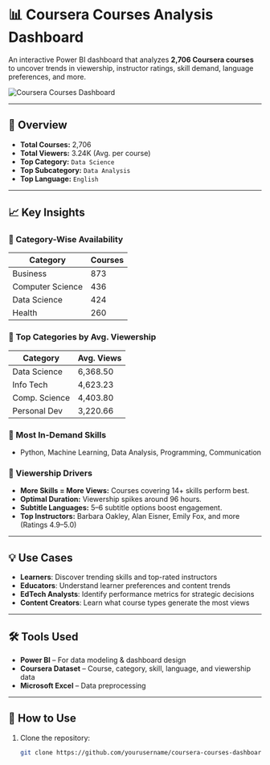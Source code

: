 # 📊 Coursera Courses Analysis Dashboard

An interactive Power BI dashboard that analyzes **2,706 Coursera courses** to uncover trends in viewership, instructor ratings, skill demand, language preferences, and more.

![Coursera Courses Dashboard](./a3cb4f68-0d46-4362-8c38-fe6c4ef905e3.png)

---

 

## 📌 Overview

- **Total Courses:** 2,706  
- **Total Viewers:** 3.24K (Avg. per course)  
- **Top Category:** `Data Science`  
- **Top Subcategory:** `Data Analysis`  
- **Top Language:** `English`

---

## 📈 Key Insights

### 🔹 Category-Wise Availability
| Category | Courses |
|----------|---------|
| Business | 873     |
| Computer Science | 436 |
| Data Science | 424  |
| Health | 260       |

### 🔹 Top Categories by Avg. Viewership
| Category | Avg. Views |
|----------|-------------|
| Data Science | 6,368.50 |
| Info Tech | 4,623.23 |
| Comp. Science | 4,403.80 |
| Personal Dev | 3,220.66 |

### 🔹 Most In-Demand Skills
- Python, Machine Learning, Data Analysis, Programming, Communication

### 🔹 Viewership Drivers
- **More Skills = More Views:** Courses covering 14+ skills perform best.
- **Optimal Duration:** Viewership spikes around 96 hours.
- **Subtitle Languages:** 5–6 subtitle options boost engagement.
- **Top Instructors:** Barbara Oakley, Alan Eisner, Emily Fox, and more (Ratings 4.9–5.0)

---

 

## 💡 Use Cases

- **Learners**: Discover trending skills and top-rated instructors  
- **Educators**: Understand learner preferences and content trends  
- **EdTech Analysts**: Identify performance metrics for strategic decisions  
- **Content Creators**: Learn what course types generate the most views

---

## 🛠️ Tools Used

- **Power BI** – For data modeling & dashboard design  
- **Coursera Dataset** – Course, category, skill, language, and viewership data  
- **Microsoft Excel** – Data preprocessing 

---

## 🧩 How to Use

1. Clone the repository:
   ```bash
   git clone https://github.com/yourusername/coursera-courses-dashboard.git
